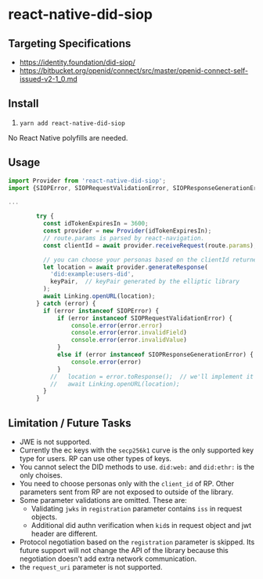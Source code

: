# react-native-did-siop

## Targeting Specifications

* https://identity.foundation/did-siop/
* https://bitbucket.org/openid/connect/src/master/openid-connect-self-issued-v2-1_0.md

## Install

1. `yarn add react-native-did-siop`

No React Native polyfills are needed.

## Usage

~~~typescript
import Provider from 'react-native-did-siop';
import {SIOPError, SIOPRequestValidationError, SIOPResponseGenerationError} from 'react-native-did-siop';

...

        try {
          const idTokenExpiresIn = 3600;
          const provider = new Provider(idTokenExpiresIn);
          // route.params is parsed by react-navigation.
          const clientId = await provider.receiveRequest(route.params);

          // you can choose your personas based on the clientId returned above.
          let location = await provider.generateResponse(
            'did:example:users-did',
            keyPair,  // keyPair generated by the elliptic library
          );
          await Linking.openURL(location);
        } catch (error) {
          if (error instanceof SIOPError) {
              if (error instanceof SIOPRequestValidationError) {
                  console.error(error.error)
                  console.error(error.invalidField)
                  console.error(error.invalidValue)
              }
              else if (error instanceof SIOPResponseGenerationError) {
                  console.error(error)
              }
            //   location = error.toResponse();  // we'll implement it in near future!
            //   await Linking.openURL(location);
          }
        }
~~~

## Limitation / Future Tasks

* JWE is not supported.
* Currently the ec keys with the `secp256k1` curve is the only supported key type for users. RP can use other types of keys.
* You cannot select the DID methods to use. `did:web:` and `did:ethr:` is the only choises.
* You need to choose personas only with the `client_id` of RP. Other parameters sent from RP are not exposed to outside of the library.
* Some parameter validations are omitted. These are:
    - Validating `jwks` in `registration` parameter contains `iss` in request objects.
    - Additional did authn verification when `kid`s in request object and jwt header are different.
* Protocol negotiation based on the `registration` parameter is skipped. Its future support will not change the API of the library because this negotiation doesn't add extra network communication. 
* the `request_uri` parameter is not supported.